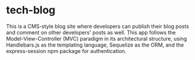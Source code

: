 # tech-blog
This is a CMS-style blog site where developers can publish their blog posts and comment on other developers' posts as well. This app follows the Model-View-Controller (MVC) paradigm in its architectural structure, using Handlebars.js as the templating language, Sequelize as the ORM, and the express-session npm package for authentication.
